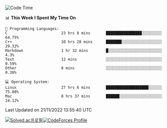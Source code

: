 
<!--START_SECTION:waka-->
![Code Time](http://img.shields.io/badge/Code%20Time-2%2C131%20hrs%207%20mins-blue)

📊 **This Week I Spent My Time On** 

```text
💬 Programming Languages: 
C                        23 hrs 8 mins       ████████████████░░░░░░░░░   64.75% 
C++                      10 hrs 28 mins      ███████░░░░░░░░░░░░░░░░░░   29.32% 
Markdown                 1 hr 32 mins        █░░░░░░░░░░░░░░░░░░░░░░░░   4.3% 
Text                     12 mins             ░░░░░░░░░░░░░░░░░░░░░░░░░   0.59% 
Other                    8 mins              ░░░░░░░░░░░░░░░░░░░░░░░░░   0.38%

💻 Operating System: 
Linux                    27 hrs 6 mins       ███████████████████░░░░░░   75.88% 
Mac                      8 hrs 37 mins       ██████░░░░░░░░░░░░░░░░░░░   24.12%

```


 Last Updated on 21/11/2022 13:55:40 UTC
<!--END_SECTION:waka-->
[![Solved.ac프로필](http://mazassumnida.wtf/api/generate_badge?boj=hckim96)](https://solved.ac/hckim96)[![CodeForces Profile](https://cf.leed.at?id=hckim96)](https://codeforces.com/profile/hckim96)
